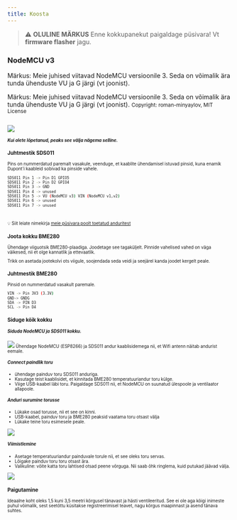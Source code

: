 ```yaml
---
title: Koosta
---
```


> ⚠️ **OLULINE MÄRKUS**
Enne kokkupanekut paigaldage püsivara!
Vt __firmware flasher__ jagu.

### NodeMCU v3
Märkus: Meie juhised viitavad NodeMCU versioonile 3. Seda on võimalik ära tunda ühenduste VU ja G järgi (vt joonist).

Märkus: Meie juhised viitavad NodeMCU versioonile 3. Seda on võimalik ära tunda ühenduste VU ja G järgi (vt joonist).
<small>Copyright: roman-minyaylov, MIT License<small>


<img src="..docsairrohrnodemcu-v3-bme280.jpeg" style="margin-top: 1em" loading="lazy">

##### Kui olete lõpetanud, peaks see välja nägema selline.


### Juhtmestik SDS011
Pins on nummerdatud paremalt vasakule, veenduge, et kaablite ühendamisel istuvad pinsid, kuna enamik Dupont'i kaableid sobivad ka pinside vahele.
```bash
SDS011 Pin 1 -> Pin D1 GPIO5
SDS011 Pin 2 -> Pin D2 GPIO4
SDS011 Pin 3 -> GND
SDS011 Pin 4 -> unused
SDS011 Pin 5 -> VU (NodeMCU v3) VIN (NodeMCU v1,v2)
SDS011 Pin 6 -> unused
SDS011 Pin 7 -> unused
```

<br>

💡 Siit leiate nimekirja [meie püsivara poolt toetatud anduritest](https://github.comopendata-stuttgartsensors-softwareblobmasterairrohr-firmwareReadme.md)



### Joota kokku BME280
Ühendage viiguotsik BME280-plaadiga. Joodetage see tagaküljelt. Pinnide vahelised vahed on väga väikesed, nii et olge kannatlik ja ettevaatlik.

Trikk on asetada jootekolvi ots viigule, soojendada seda veidi ja seejärel kanda joodet kergelt peale.



### Juhtmestik BME280
Pinsid on nummerdatud vasakult paremale.

```bash
VIN -> Pin 3V3 (3.3V)
GND-> GNDG
SDA -> PIN D3
SCL -> Pin D4
```

### Siduge kõik kokku

##### Siduda NodeMCU ja SDS011 kokku.
<img src="..docsairrohrtie-õhk-kvaliteet-sensor-koos.jpeg" loading="lazy">
Ühendage NodeMCU (ESP8266) ja SDS011 andur kaablisidemega nii, et Wifi antenn näitab andurist eemale.

##### Connect paindlik toru
* ühendage painduv toru SDS011 anduriga.
* Kasutage teist kaablisidet, et kinnitada BME280 temperatuuriandur toru külge.
* Viige USB-kaabel läbi toru. Paigaldage SDS011 nii, et NodeMCU on suunatud ülespoole ja ventilaator allapoole.

##### Anduri surumine torusse
* Lükake osad torusse, nii et see on kinni.
* USB-kaabel, painduv toru ja BME280 peaksid vaatama toru otsast välja
* Lükake teine toru esimesele peale.

<img src="..docsairrohrsds011-jammed-into-tube.jpeg" loading="lazy">

##### Viimistlemine
* Asetage temperatuuriandur painduvale torule nii, et see oleks toru servas.
* Lõigake painduv toru toru otsast ära.
* Valikuline: võite katta toru lahtised otsad peene võrguga. Nii saab õhk ringlema, kuid putukad jäävad välja.

<img src="..docsairrohrposition-bme280.jpeg" loading="lazy">

### Paigutamine
Ideaalne koht oleks 1,5 kuni 3,5 meetri kõrgusel tänavast ja hästi ventileeritud. See ei ole aga kõigi inimeste puhul võimalik, sest seetõttu küsitakse registreerimisel teavet, nagu kõrgus maapinnast ja asend tänava suhtes.

